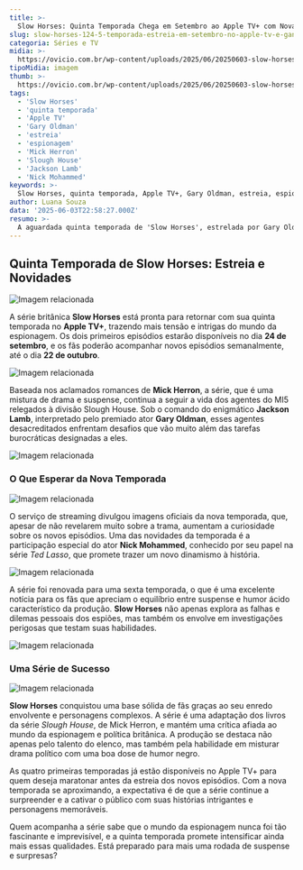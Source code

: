 ```yaml
---
title: >-
  Slow Horses: Quinta Temporada Chega em Setembro ao Apple TV+ com Novas Imagens
slug: slow-horses-124-5-temporada-estreia-em-setembro-no-apple-tv-e-ganha-primeiras-imagens
categoria: Séries e TV
midia: >-
  https://ovicio.com.br/wp-content/uploads/2025/06/20250603-slow-horses-quinta-temporada.webp
tipoMidia: imagem
thumb: >-
  https://ovicio.com.br/wp-content/uploads/2025/06/20250603-slow-horses-quinta-temporada.webp
tags:
  - 'Slow Horses'
  - 'quinta temporada'
  - 'Apple TV'
  - 'Gary Oldman'
  - 'estreia'
  - 'espionagem'
  - 'Mick Herron'
  - 'Slough House'
  - 'Jackson Lamb'
  - 'Nick Mohammed'
keywords: >-
  Slow Horses, quinta temporada, Apple TV+, Gary Oldman, estreia, espionagem, Mick Herron, Slough House, Jackson Lamb, Nick Mohammed
author: Luana Souza
data: '2025-06-03T22:58:27.000Z'
resumo: >-
  A aguardada quinta temporada de 'Slow Horses', estrelada por Gary Oldman, estreia em setembro no Apple TV+ com novos episódios semanais. A série de espionagem britânica revelou imagens inéditas que aumentam a expectativa dos fãs.
---
```


## Quinta Temporada de Slow Horses: Estreia e Novidades

![Imagem relacionada](https://i0.wp.com/ovicio.com.br/wp-content/uploads/2025/06/20250603-slow-horses-temporada-5.webp?resize=730%2C486&ssl=1)

A série britânica **Slow Horses** está pronta para retornar com sua quinta temporada no **Apple TV+**, trazendo mais tensão e intrigas do mundo da espionagem. Os dois primeiros episódios estarão disponíveis no dia **24 de setembro**, e os fãs poderão acompanhar novos episódios semanalmente, até o dia **22 de outubro**.

![Imagem relacionada](https://i0.wp.com/ovicio.com.br/wp-content/uploads/2025/06/20250603-slow-horses-temporada-5-1.webp?resize=730%2C365&ssl=1)

Baseada nos aclamados romances de **Mick Herron**, a série, que é uma mistura de drama e suspense, continua a seguir a vida dos agentes do MI5 relegados à divisão Slough House. Sob o comando do enigmático **Jackson Lamb**, interpretado pelo premiado ator **Gary Oldman**, esses agentes desacreditados enfrentam desafios que vão muito além das tarefas burocráticas designadas a eles.

![Imagem relacionada](https://i0.wp.com/ovicio.com.br/wp-content/uploads/2025/06/20250603-slow-horses-temporada-5-2.webp?resize=730%2C486&ssl=1)

### O Que Esperar da Nova Temporada

![Imagem relacionada](https://i0.wp.com/ovicio.com.br/wp-content/uploads/2025/06/20250603-slow-horses-temporada-5-3.webp?resize=730%2C486&ssl=1)

O serviço de streaming divulgou imagens oficiais da nova temporada, que, apesar de não revelarem muito sobre a trama, aumentam a curiosidade sobre os novos episódios. Uma das novidades da temporada é a participação especial do ator **Nick Mohammed**, conhecido por seu papel na série _Ted Lasso_, que promete trazer um novo dinamismo à história.

![Imagem relacionada](https://i0.wp.com/ovicio.com.br/wp-content/uploads/2025/06/20250603-slow-horses-temporada-5-4.webp?resize=730%2C486&ssl=1)

A série foi renovada para uma sexta temporada, o que é uma excelente notícia para os fãs que apreciam o equilíbrio entre suspense e humor ácido característico da produção. **Slow Horses** não apenas explora as falhas e dilemas pessoais dos espiões, mas também os envolve em investigações perigosas que testam suas habilidades.

![Imagem relacionada](https://i0.wp.com/ovicio.com.br/wp-content/uploads/2025/06/20250603-slow-horses-temporada-5-5.webp?resize=730%2C486&ssl=1)

### Uma Série de Sucesso

![Imagem relacionada](https://i0.wp.com/ovicio.com.br/wp-content/uploads/2025/06/20250603-slow-horses-temporada-5-6.webp?resize=730%2C486&ssl=1)

**Slow Horses** conquistou uma base sólida de fãs graças ao seu enredo envolvente e personagens complexos. A série é uma adaptação dos livros da série _Slough House_, de Mick Herron, e mantém uma crítica afiada ao mundo da espionagem e política britânica. A produção se destaca não apenas pelo talento do elenco, mas também pela habilidade em misturar drama político com uma boa dose de humor negro.

As quatro primeiras temporadas já estão disponíveis no Apple TV+ para quem deseja maratonar antes da estreia dos novos episódios. Com a nova temporada se aproximando, a expectativa é de que a série continue a surpreender e a cativar o público com suas histórias intrigantes e personagens memoráveis.

Quem acompanha a série sabe que o mundo da espionagem nunca foi tão fascinante e imprevisível, e a quinta temporada promete intensificar ainda mais essas qualidades. Está preparado para mais uma rodada de suspense e surpresas?
